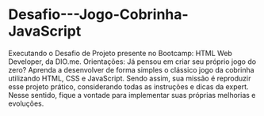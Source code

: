 # Desafio---Jogo-Cobrinha-JavaScript
Executando o Desafio de Projeto presente no Bootcamp: HTML Web Developer, da DIO.me. Orientações: Já pensou em criar seu próprio jogo do zero? Aprenda a desenvolver de forma simples o clássico jogo da cobrinha utilizando HTML, CSS e JavaScript. Sendo assim, sua missão é reproduzir esse projeto prático, considerando todas as instruções e dicas da expert. Nesse sentido, fique a vontade para implementar suas próprias melhorias e evoluções.
